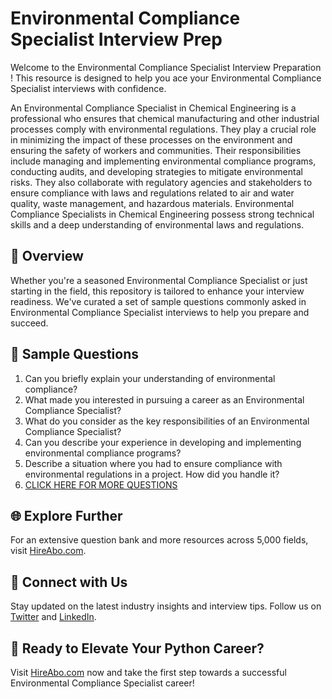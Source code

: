 # Environmental Compliance Specialist Interview Prep

Welcome to the Environmental Compliance Specialist Interview Preparation ! This resource is designed to help you ace your Environmental Compliance Specialist interviews with confidence.

An Environmental Compliance Specialist in Chemical Engineering is a professional who ensures that chemical manufacturing and other industrial processes comply with environmental regulations. They play a crucial role in minimizing the impact of these processes on the environment and ensuring the safety of workers and communities. Their responsibilities include managing and implementing environmental compliance programs, conducting audits, and developing strategies to mitigate environmental risks. They also collaborate with regulatory agencies and stakeholders to ensure compliance with laws and regulations related to air and water quality, waste management, and hazardous materials. Environmental Compliance Specialists in Chemical Engineering possess strong technical skills and a deep understanding of environmental laws and regulations.

## 🚀 Overview

Whether you're a seasoned Environmental Compliance Specialist or just starting in the field, this repository is tailored to enhance your interview readiness. We've curated a set of sample questions commonly asked in Environmental Compliance Specialist interviews to help you prepare and succeed.

## 📝 Sample Questions

1. Can you briefly explain your understanding of environmental compliance?
2. What made you interested in pursuing a career as an Environmental Compliance Specialist?
3. What do you consider as the key responsibilities of an Environmental Compliance Specialist?
4. Can you describe your experience in developing and implementing environmental compliance programs?
5. Describe a situation where you had to ensure compliance with environmental regulations in a project. How did you handle it?
6. [CLICK HERE FOR MORE QUESTIONS](https://hireabo.com/job/3_4_32/Environmental%20Compliance%20Specialist)

## 🌐 Explore Further

For an extensive question bank and more resources across 5,000 fields, visit [HireAbo.com](https://www.hireabo.com).

## 📱 Connect with Us

Stay updated on the latest industry insights and interview tips. Follow us on [Twitter](https://twitter.com/hireabo) and [LinkedIn](https://www.linkedin.com/in/hire-abo-3609972a8/).

## 🚀 Ready to Elevate Your Python Career?

Visit [HireAbo.com](https://www.hireabo.com) now and take the first step towards a successful Environmental Compliance Specialist career!